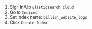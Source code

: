 1. Sign In/Up `Elasticsearch Cloud`
2. Go to `Indices`
3. Set Index name: `billion_website_logs`
4. Click `Create Index`